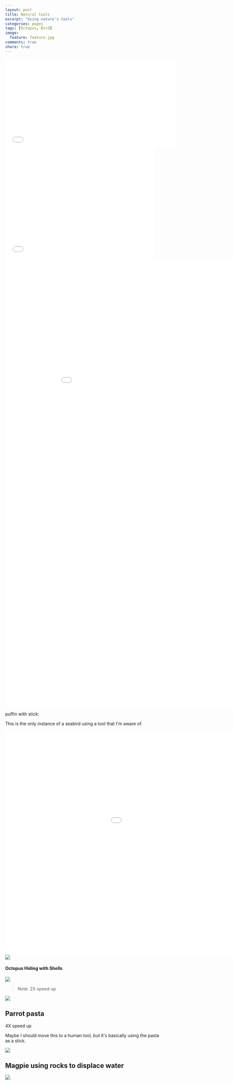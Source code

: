```yaml
---
layout: post
title: Natural tools
excerpt: "Using nature's tools"
categories: pages
tags: [Octopus, Bird]
image:
  feature: feature.jpg
comments: true
share: true
---
```



<iframe src='//gifs.com/embed/NLMxXv' frameborder='0' scrolling='no' width='552px' height='284px' style='-webkit-backface-visibility: hidden;-webkit-transform: scale(1);' ></iframe>

<iframe src='//gifs.com/embed/1WXjEm' frameborder='0' scrolling='no' width='480px' height='360px' style='-webkit-backface-visibility: hidden;-webkit-transform: scale(1);' ></iframe>

<iframe src='//gifs.com/embed/4Q18Gx' frameborder='0' scrolling='no' width='960px' height='1440px' style='-webkit-backface-visibility: hidden;-webkit-transform: scale(1);' ></iframe>

puffin with stick:

This is the only instance of a seabird using a tool that I'm aware of.

<iframe src='//gifs.com/embed/QnP1K0' frameborder='0' scrolling='no' width='1280px' height='720px' style='-webkit-backface-visibility: hidden;-webkit-transform: scale(1);' ></iframe>

<img src='https://github.com/jss367/antools/blob/gh-pages-2.3.4/assets/images/natural_tools/puffin_stick.gif?raw=true' />

#### Octopus Hiding with Shells

<img src='https://github.com/jss367/antools/blob/gh-pages-2.3.4/assets/images/natural_tools/octopus_hiding_with_shells.gif?raw=true' />

> Note: 2X speed up

<img src='https://github.com/jss367/antools/blob/gh-pages-2.3.4/assets/images/natural_tools/octopus_with_shells.gif?raw=true' />


## Parrot pasta

4X speed up

Maybe I should move this to a human tool, but it's basically using the pasta as a stick.

<img src='https://github.com/jss367/antools/blob/gh-pages-2.3.4/assets/images/natural_tools/parrot_pasta_scratch.gif?raw=true' />

## Magpie using rocks to displace water

<img src='https://github.com/jss367/antools/blob/gh-pages-2.3.4/assets/images/natural_tools/magpie_water_displacement.gif?raw=true' />